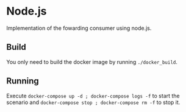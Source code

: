# Node.js

Implementation of the fowarding consumer using node.js.

## Build

You only need to build the docker image by running `./docker_build`.

## Running

Execute `docker-compose up -d ; docker-compose logs -f` to start the
scenario and `docker-compose stop ; docker-compose rm -f` to stop it.
